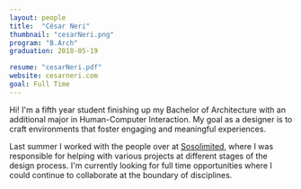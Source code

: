 ```yaml
---
layout: people
title:  "César Neri"
thumbnail: "cesarNeri.png"
program: "B.Arch"
graduation: 2018-05-19

resume: "cesarNeri.pdf"
website: cesarneri.com
goal: Full Time
---
```


Hi! I'm a fifth year student finishing up my Bachelor of Architecture with an additional major in Human-Computer Interaction. My goal as a designer is to craft environments that foster engaging and meaningful experiences.  

Last summer I worked with the people over at <a href="https://www.sosolimited.com" class="external" target="_blank">Sosolimited</a>, where I was responsible for helping with various projects at different stages of the design process. I'm currently looking for full time opportunities where I could continue to collaborate at the boundary of disciplines.
